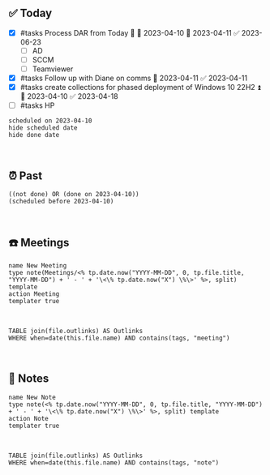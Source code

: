 ## ✅ Today

- [x] #tasks Process DAR from Today 🔼 🛫 2023-04-10 📅 2023-04-11 ✅ 2023-06-23
	- [ ] AD
	- [ ] SCCM
	- [ ] Teamviewer
- [x] #tasks Follow up with Diane on comms 📅 2023-04-11 ✅ 2023-04-11
- [x] #tasks create collections for phased deployment of Windows 10 22H2 ⏫ 📅 2023-04-10 ✅ 2023-04-18
- [ ] #tasks HP 
```tasks
scheduled on 2023-04-10
hide scheduled date
hide done date
```


​
## ⏰ Past


```tasks
((not done) OR (done on 2023-04-10))
(scheduled before 2023-04-10)
```


​
## ☎️ Meetings


```button
name New Meeting
type note(Meetings/<% tp.date.now("YYYY-MM-DD", 0, tp.file.title, "YYYY-MM-DD") + ' - ' + '\<\% tp.date.now("X") \%\>' %>, split) template
action Meeting
templater true
```


​


```dataview
TABLE join(file.outlinks) AS Outlinks
WHERE when=date(this.file.name) AND contains(tags, "meeting")
```


​
## 📝 Notes


```button
name New Note
type note(<% tp.date.now("YYYY-MM-DD", 0, tp.file.title, "YYYY-MM-DD") + ' - ' + '\<\% tp.date.now("X") \%\>' %>, split) template
action Note
templater true
```


​


```dataview
TABLE join(file.outlinks) AS Outlinks
WHERE when=date(this.file.name) AND contains(tags, "note")
```